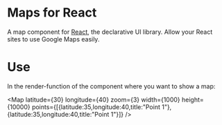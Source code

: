 Maps for React
==========

A map component for [React](https://github.com/facebook/react), the declarative UI library. Allow your React sites to use Google Maps easily.

Use
==========

In the render-function of the component where you want to show a map:

   <Map latitude={30} longitude={40} zoom={3} width={1000} height={10000} points={[{latitude:35,longitude:40,title:"Point 1"},{latitude:35,longitude:40,title:"Point 1"}]} />
